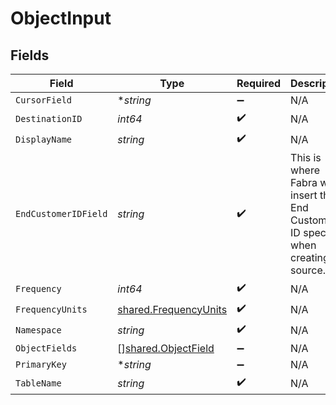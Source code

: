 # ObjectInput


## Fields

| Field                                                                                 | Type                                                                                  | Required                                                                              | Description                                                                           | Example                                                                               |
| ------------------------------------------------------------------------------------- | ------------------------------------------------------------------------------------- | ------------------------------------------------------------------------------------- | ------------------------------------------------------------------------------------- | ------------------------------------------------------------------------------------- |
| `CursorField`                                                                         | **string*                                                                             | :heavy_minus_sign:                                                                    | N/A                                                                                   | updated_at                                                                            |
| `DestinationID`                                                                       | *int64*                                                                               | :heavy_check_mark:                                                                    | N/A                                                                                   | 2                                                                                     |
| `DisplayName`                                                                         | *string*                                                                              | :heavy_check_mark:                                                                    | N/A                                                                                   | BigQuery                                                                              |
| `EndCustomerIDField`                                                                  | *string*                                                                              | :heavy_check_mark:                                                                    | This is where Fabra will insert the End Customer ID specified when creating a source. | end_customer_id                                                                       |
| `Frequency`                                                                           | *int64*                                                                               | :heavy_check_mark:                                                                    | N/A                                                                                   | 30                                                                                    |
| `FrequencyUnits`                                                                      | [shared.FrequencyUnits](../../models/shared/frequencyunits.md)                        | :heavy_check_mark:                                                                    | N/A                                                                                   |                                                                                       |
| `Namespace`                                                                           | *string*                                                                              | :heavy_check_mark:                                                                    | N/A                                                                                   | bigquery_dataset                                                                      |
| `ObjectFields`                                                                        | [][shared.ObjectField](../../models/shared/objectfield.md)                            | :heavy_minus_sign:                                                                    | N/A                                                                                   |                                                                                       |
| `PrimaryKey`                                                                          | **string*                                                                             | :heavy_minus_sign:                                                                    | N/A                                                                                   | event_id                                                                              |
| `TableName`                                                                           | *string*                                                                              | :heavy_check_mark:                                                                    | N/A                                                                                   | events                                                                                |